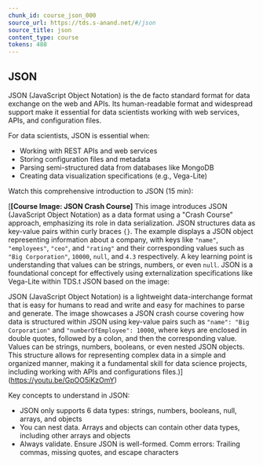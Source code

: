 ```yaml
---
chunk_id: course_json_000
source_url: https://tds.s-anand.net/#/json
source_title: json
content_type: course
tokens: 488
---
```


## JSON

JSON (JavaScript Object Notation) is the de facto standard format for data exchange on the web and APIs. Its human-readable format and widespread support make it essential for data scientists working with web services, APIs, and configuration files.

For data scientists, JSON is essential when:

- Working with REST APIs and web services
- Storing configuration files and metadata
- Parsing semi-structured data from databases like MongoDB
- Creating data visualization specifications (e.g., Vega-Lite)

Watch this comprehensive introduction to JSON (15 min):

[**[Course Image: JSON Crash Course]** This image introduces JSON (JavaScript Object Notation) as a data format using a "Crash Course" approach, emphasizing its role in data serialization. JSON structures data as key-value pairs within curly braces `{}`. The example displays a JSON object representing information about a company, with keys like `"name"`, `"employees"`, `"ceo"`, and `"rating"` and their corresponding values such as `"Big Corporation"`, `10000`, `null`, and `4.3` respectively. A key learning point is understanding that values can be strings, numbers, or even `null`. JSON is a foundational concept for effectively using externalization specifications like Vega-Lite within TDS.t JSON based on the image:

JSON (JavaScript Object Notation) is a lightweight data-interchange format that is easy for humans to read and write and easy for machines to parse and generate. The image showcases a JSON crash course covering how data is structured within JSON using key-value pairs such as `"name": "Big Corporation"` and `"numberOfEmployee": 10000`, where keys are enclosed in double quotes, followed by a colon, and then the corresponding value. Values can be strings, numbers, booleans, or even nested JSON objects. This structure allows for representing complex data in a simple and organized manner, making it a fundamental skill for data science projects, including working with APIs and configurations files.)](https://youtu.be/GpOO5iKzOmY)

Key concepts to understand in JSON:

- JSON only supports 6 data types: strings, numbers, booleans, null, arrays, and objects
- You can nest data. Arrays and objects can contain other data types, including other arrays and objects
- Always validate. Ensure JSON is well-formed. Comm errors: Trailing commas, missing quotes, and escape characters
